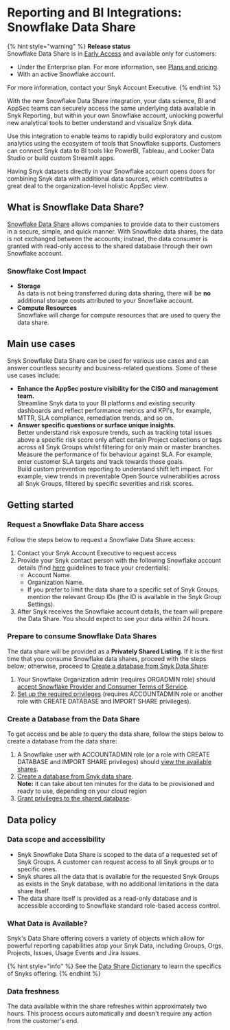 # Reporting and BI Integrations: Snowflake Data Share

{% hint style="warning" %}
**Release status** \
Snowflake Data Share is in [Early Access](../../../getting-started/snyk-release-process.md#early-access) and available only for customers:

* Under the Enterprise plan. For more information, see [Plans and pricing](https://snyk.io/plans).
* With an active Snowflake account.

For more information, contact your Snyk Account Executive.
{% endhint %}

With the new Snowflake Data Share integration, your data science, BI and AppSec teams can securely access the same underlying data available in Snyk Reporting, but within your own Snowflake account, unlocking powerful new analytical tools to better understand and visualize Snyk data.

Use this integration to enable teams to rapidly build exploratory and custom analytics using the ecosystem of tools that Snowflake supports. Customers can connect Snyk data to BI tools like PowerBI, Tableau, and Looker Data Studio or build custom Streamlit apps.

Having Snyk datasets directly in your Snowflake account opens doors for combining Snyk data with additional data sources, which contributes a great deal to the organization-level holistic AppSec view.

## What is Snowflake Data Share? <a href="#what-is-snowflake-data-share" id="what-is-snowflake-data-share"></a>

[Snowflake Data Share](https://docs.snowflake.com/en/user-guide/data-sharing-intro.html) allows companies to provide data to their customers in a secure, simple, and quick manner. With Snowflake data shares, the data is not exchanged between the accounts; instead, the data consumer is granted with read-only access to the shared database through their own Snowflake account.

### Snowflake Cost Impact  <a href="#main-use-cases" id="main-use-cases"></a>

* **Storage**\
  As data is not being transferred during data sharing, there will be **no** additional storage costs attributed to your Snowflake account.
* **Compute Resources**\
  Snowflake will charge for compute resources that are used to query the data share.

## Main use cases <a href="#main-use-cases" id="main-use-cases"></a>

Snyk Snowflake Data Share can be used for various use cases and can answer countless security and business-related questions. Some of these use cases include:

* **Enhance the AppSec posture visibility for the CISO and management team.**\
  Streamline Snyk data to your BI platforms and existing security dashboards and reflect performance metrics and KPI's, for example, MTTR, SLA compliance, remediation trends, and so on.&#x20;
* **Answer specific questions or surface unique insights.**\
  Better understand risk exposure trends, such as tracking total issues above a specific risk score only affect certain Project collections or tags across all Snyk Groups whilst filtering for only main or master branches.\
  Measure the performance of fix behaviour against SLA. For example, enter customer SLA targets and track towards those goals.\
  Build custom prevention reporting to understand shift left impact. For example, view trends in preventable Open Source vulnerabilities across all Snyk Groups, filtered by specific severities and risk scores.

## Getting started <a href="#getting-started" id="getting-started"></a>

### Request a Snowflake Data Share access <a href="#request-a-snowflake-data-share-access" id="request-a-snowflake-data-share-access"></a>

Follow the steps below to request a Snowflake Data Share access:

1. Contact your Snyk Account Executive to request access
2. Provide your Snyk contact person with the following Snowflake account details (find [here](https://docs.snowflake.com/en/user-guide/admin-account-identifier#finding-the-organization-and-account-name-for-an-account) guidelines to trace your credentials):
   * Account Name.
   * Organization Name.
   * If you prefer to limit the data share to a specific set of Snyk Groups, mention the relevant Group IDs (the ID is available in the Snyk Group Settings).
3. &#x20;After Snyk receives the Snowflake account details, the team will prepare the Data Share. You should expect to see your data within 24 hours.

### Prepare to consume Snowflake Data Shares <a href="#prepare-to-consume-snowflake-data-shares" id="prepare-to-consume-snowflake-data-shares"></a>

The data share will be provided as a **Privately Shared Listing**. If it is the first time that you consume Snowflake data shares, proceed with the steps below; otherwise, proceed to [Create a database from Snyk Data Share](https://docs.snowflake.com/en/user-guide/data-share-consumers#creating-a-database-from-a-share):

1. Your Snowflake Organization admin (requires ORGADMIN role) should [accept Snowflake Provider and Consumer Terms of Service](https://other-docs.snowflake.com/en/collaboration/consumer-becoming#accept-the-snowflake-provider-and-consumer-terms-of-service).
2. [Set up the required privileges](https://other-docs.snowflake.com/en/collaboration/consumer-becoming#set-up-required-privileges) (requires ACCOUNTADMIN role or another role with CREATE DATABASE and IMPORT SHARE privileges).

### Create a Database from the Data Share <a href="#create-a-database-from-the-data-share" id="create-a-database-from-the-data-share"></a>

To get access and be able to query the data share, follow the steps below to create a database from the data share:

1. A Snowflake user with ACCOUNTADMIN role (or a role with CREATE DATABASE and IMPORT SHARE privileges) should [view the available shares](https://docs.snowflake.com/en/user-guide/data-share-consumers#viewing-available-shares).
2. [Create a database from Snyk data share](https://docs.snowflake.com/en/user-guide/data-share-consumers#creating-a-database-from-a-share).\
   **Note:** it can take about ten minutes for the data to be provisioned and ready to use, depending on your cloud region
3. [Grant privileges to the shared database](https://docs.snowflake.com/en/user-guide/data-share-consumers#granting-privileges-on-a-shared-database).

## Data policy <a href="#data-policy" id="data-policy"></a>

### Data scope and accessibility <a href="#data-freshness" id="data-freshness"></a>

* Snyk Snowflake Data Share is scoped to the data of a requested set of Snyk Groups. A customer can request access to all Snyk groups or to specific ones.&#x20;
* Snyk shares all the data that is available for the requested Snyk Groups as exists in the Snyk database, with no additional limitations in the data share itself.
* The data share itself is provided as a read-only database and is accessible according to Snowflake standard role-based access control.

### What Data is Available? <a href="#supported-data" id="supported-data"></a>

Snyk's Data Share offering covers a variety of objects which allow for powerful reporting capabilities atop your Snyk Data, including Groups, Orgs, Projects, Issues, Usage Events and Jira Issues.

{% hint style="info" %}
See the [Data Share Dictionary](data-share-data-dictionary.md) to learn the specifics of Snyks offering.
{% endhint %}

### Data freshness <a href="#data-freshness" id="data-freshness"></a>

The data available within the share refreshes within approximately two hours. This process occurs automatically and doesn't require any action from the customer's end.
